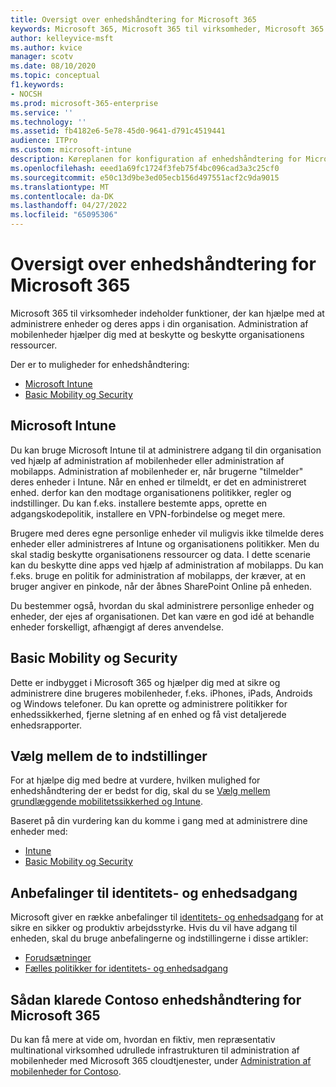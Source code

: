 ```yaml
---
title: Oversigt over enhedshåndtering for Microsoft 365
keywords: Microsoft 365, Microsoft 365 til virksomheder, Microsoft 365 dokumentation, administration af mobilenheder, Intune
author: kelleyvice-msft
ms.author: kvice
manager: scotv
ms.date: 08/10/2020
ms.topic: conceptual
f1.keywords:
- NOCSH
ms.prod: microsoft-365-enterprise
ms.service: ''
ms.technology: ''
ms.assetid: fb4182e6-5e78-45d0-9641-d791c4519441
audience: ITPro
ms.custom: microsoft-intune
description: Køreplanen for konfiguration af enhedshåndtering for Microsoft 365.
ms.openlocfilehash: eeed1a69fc1724f3feb75f4bc096cad3a3c25cf0
ms.sourcegitcommit: e50c13d9be3ed05ecb156d497551acf2c9da9015
ms.translationtype: MT
ms.contentlocale: da-DK
ms.lasthandoff: 04/27/2022
ms.locfileid: "65095306"
---
```

# <a name="device-management-roadmap-for-microsoft-365"></a>Oversigt over enhedshåndtering for Microsoft 365

Microsoft 365 til virksomheder indeholder funktioner, der kan hjælpe med at administrere enheder og deres apps i din organisation. Administration af mobilenheder hjælper dig med at beskytte og beskytte organisationens ressourcer.

Der er to muligheder for enhedshåndtering:

- [Microsoft Intune](#microsoft-intune)
- [Basic Mobility og Security](#basic-mobility-and-security)

## <a name="microsoft-intune"></a>Microsoft Intune

Du kan bruge Microsoft Intune til at administrere adgang til din organisation ved hjælp af administration af mobilenheder eller administration af mobilapps. Administration af mobilenheder er, når brugerne "tilmelder" deres enheder i Intune. Når en enhed er tilmeldt, er det en administreret enhed. derfor kan den modtage organisationens politikker, regler og indstillinger. Du kan f.eks. installere bestemte apps, oprette en adgangskodepolitik, installere en VPN-forbindelse og meget mere.

Brugere med deres egne personlige enheder vil muligvis ikke tilmelde deres enheder eller administreres af Intune og organisationens politikker. Men du skal stadig beskytte organisationens ressourcer og data. I dette scenarie kan du beskytte dine apps ved hjælp af administration af mobilapps. Du kan f.eks. bruge en politik for administration af mobilapps, der kræver, at en bruger angiver en pinkode, når der åbnes SharePoint Online på enheden.

Du bestemmer også, hvordan du skal administrere personlige enheder og enheder, der ejes af organisationen. Det kan være en god idé at behandle enheder forskelligt, afhængigt af deres anvendelse.

## <a name="basic-mobility-and-security"></a>Basic Mobility og Security

Dette er indbygget i Microsoft 365 og hjælper dig med at sikre og administrere dine brugeres mobilenheder, f.eks. iPhones, iPads, Androids og Windows telefoner. Du kan oprette og administrere politikker for enhedssikkerhed, fjerne sletning af en enhed og få vist detaljerede enhedsrapporter.

## <a name="choose-between-the-two-options"></a>Vælg mellem de to indstillinger

For at hjælpe dig med bedre at vurdere, hvilken mulighed for enhedshåndtering der er bedst for dig, skal du se [Vælg mellem grundlæggende mobilitetssikkerhed og Intune](/office365/securitycompliance/choose-between-mdm-and-intune).

Baseret på din vurdering kan du komme i gang med at administrere dine enheder med:

- [Intune](/microsoft-365/solutions/manage-devices-with-intune-overview)
- [Basic Mobility og Security](https://support.microsoft.com/office/set-up-basic-mobility-and-security-dd892318-bc44-4eb1-af00-9db5430be3cd)
 
## <a name="identity-and-device-access-recommendations"></a>Anbefalinger til identitets- og enhedsadgang

Microsoft giver en række anbefalinger til [identitets- og enhedsadgang](../security/office-365-security/microsoft-365-policies-configurations.md) for at sikre en sikker og produktiv arbejdsstyrke. Hvis du vil have adgang til enheden, skal du bruge anbefalingerne og indstillingerne i disse artikler:

- [Forudsætninger](../security/office-365-security/identity-access-prerequisites.md)
- [Fælles politikker for identitets- og enhedsadgang](../security/office-365-security/identity-access-policies.md)

## <a name="how-contoso-did-device-management-for-microsoft-365"></a>Sådan klarede Contoso enhedshåndtering for Microsoft 365

Du kan få mere at vide om, hvordan en fiktiv, men repræsentativ multinational virksomhed udrullede infrastrukturen til administration af mobilenheder med Microsoft 365 cloudtjenester, under [Administration af mobilenheder for Contoso](contoso-mdm.md).